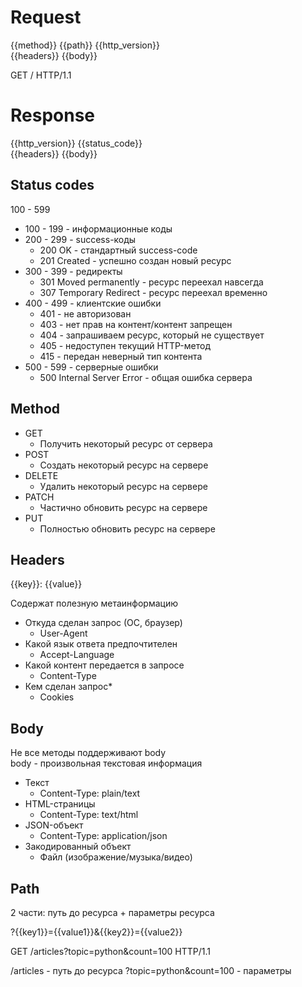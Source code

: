 # Request

{{method}} {{path}} {{http_version}}\
{{headers}}
{{body}}

GET / HTTP/1.1

# Response
{{http_version}} {{status_code}}\
{{headers}}
{{body}}

## Status codes
100 - 599
- 100 - 199 - информационные коды
- 200 - 299 - success-коды
    - 200 OK - стандартный success-code
    - 201 Created - успешно создан новый ресурс
- 300 - 399 - редиректы
    - 301 Moved permanently - ресурс переехал навсегда
    - 307 Temporary Redirect - ресурс переехал временно
- 400 - 499 - клиентские ошибки
    - 401 - не авторизован
    - 403 - нет прав на контент/контент запрещен
    - 404 - запрашиваем ресурс, который не существует
    - 405 - недоступен текущий HTTP-метод
    - 415 - передан неверный тип контента
- 500 - 599 - серверные ошибки
    - 500 Internal Server Error - общая ошибка сервера

## Method
- GET
    - Получить некоторый ресурс от сервера
- POST
    - Создать некоторый ресурс на сервере
- DELETE
    - Удалить некоторый ресурс на сервере
- PATCH
    - Частично обновить ресурс на сервере
- PUT
    - Полностью обновить ресурс на сервере

## Headers
{{key}}: {{value}}

Содержат полезную метаинформацию
- Откуда сделан запрос (ОС, браузер)
    - User-Agent  
- Какой язык ответа предпочтителен
    - Accept-Language
- Какой контент передается в запросе
    - Content-Type
- Кем сделан запрос*
    - Cookies

## Body
Не все методы поддерживают body\
body - произвольная текстовая информация

- Текст
    - Content-Type: plain/text
- HTML-страницы
    - Content-Type: text/html
- JSON-объект
    - Content-Type: application/json
- Закодированный объект
    - Файл (изображение/музыка/видео)

## Path
2 части: путь до ресурса + параметры ресурса

?{{key1}}={{value1}}&{{key2}}={{value2}}

GET /articles?topic=python&count=100 HTTP/1.1

/articles - путь до ресурса
?topic=python&count=100 - параметры
